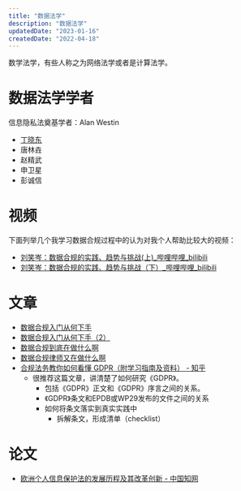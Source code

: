 ```yaml
---
title: "数据法学"
description: "数据法学"
updatedDate: "2023-01-16"
createdDate: "2022-04-18"
---
```


数学法学，有些人称之为网络法学或者是计算法学。

# 数据法学学者
信息隐私法奠基学者：Alan Westin

- [丁晓东](ding-xiao-dong)
- 唐林垚
- 赵精武
- 申卫星
- 彭诚信
# 视频

下面列举几个我学习数据合规过程中的认为对我个人帮助比较大的视频：

- [刘笑岑：数据合规的实践、趋势与挑战(上)_哔哩哔哩_bilibili](https://www.bilibili.com/video/BV1ae411c7FG)
- [刘笑岑：数据合规的实践、趋势与挑战（下）_哔哩哔哩_bilibili](https://www.bilibili.com/video/BV13d4y1e7p7)

# 文章
- [数据合规入门从何下手](https://mp.weixin.qq.com/s/jVF0AsFYcNsoLzDYJr3ydw)
- [数据合规入门从何下手（2）](https://mp.weixin.qq.com/s/WCfX6pGet4ywGVyzJVYp9Q)
- [数据合规到底在做什么啊](https://mp.weixin.qq.com/s/kR4ECtNgMDTVtSnppHjeAg)
- [数据合规律师又在做什么啊](https://mp.weixin.qq.com/s/RH8rKTXg87Uv8zjBxokX7w)
- [合规法务教你如何看懂 GDPR（附学习指南及资料） - 知乎](https://zhuanlan.zhihu.com/p/594512182)
    - 很推荐这篇文章，讲清楚了如何研究《GDPR》。
        - 包括《GDPR》正文和《GDPR》序言之间的关系。
        - 《GDPR》条文和EPDB或WP29发布的文件之间的关系
        - 如何将条文落实到真实实践中
            - 拆解条文，形成清单（checklist）

# 论文
- [欧洲个人信息保护法的发展历程及其改革创新 - 中国知网](https://kns.cnki.net/kcms/detail/detail.aspx?dbname=CJFDLAST2017&filename=JNXB201702007)